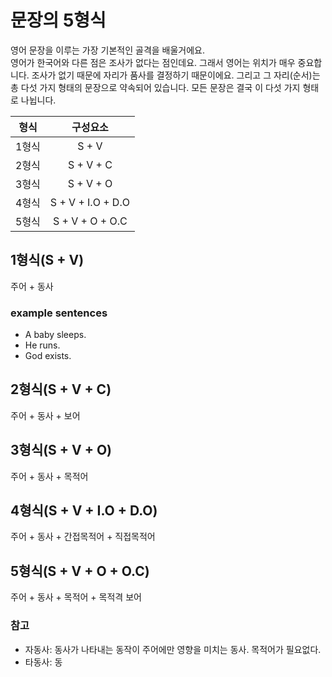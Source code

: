# 문장의 5형식
영어 문장을 이루는 가장 기본적인 골격을 배울거에요.<br>
영어가 한국어와 다른 점은 조사가 없다는 점인데요. 그래서 영어는 위치가 매우 중요합니다.
조사가 없기 때문에 자리가 품사를 결정하기 때문이에요.
그리고 그 자리(순서)는 총 다섯 가지 형태의 문장으로 약속되어 있습니다.
모든 문장은 결국 이 다섯 가지 형태로 나뉩니다.

|형식|구성요소|
|:------:|:------:|
|1형식| S + V|
|2형식| S + V + C|
3형식| S + V + O
4형식| S + V + I.O + D.O
5형식| S + V + O + O.C
## 1형식(S + V)
주어 + 동사
### example sentences
- A baby sleeps.
- He runs.
- God exists.


## 2형식(S + V + C)
주어 + 동사 + 보어
## 3형식(S + V + O)
주어 + 동사 + 목적어
## 4형식(S + V + I.O + D.O)
주어 + 동사 + 간접목적어 + 직접목적어
## 5형식(S + V + O + O.C)
주어 + 동사 + 목적어 + 목적격 보어


### 참고
- 자동사: 동사가 나타내는 동작이 주어에만 영향을 미치는 동사. 목적어가 필요없다.
- 타동사: 동
